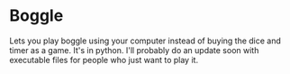 # Boggle
Lets you play boggle using your computer instead of buying the dice and timer as a game. It's in python. I'll probably do an update soon with executable files for people who just want to play it.
